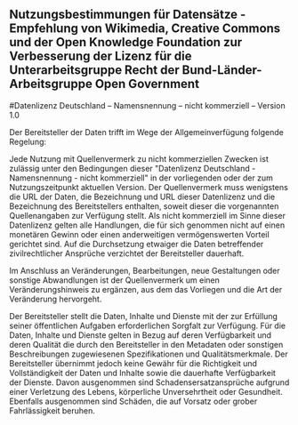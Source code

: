 ## Nutzungsbestimmungen für Datensätze - Empfehlung von Wikimedia, Creative Commons und der Open Knowledge Foundation zur Verbesserung der Lizenz für die Unterarbeitsgruppe Recht der Bund-Länder-Arbeitsgruppe Open Government


#Datenlizenz Deutschland – Namensnennung – nicht kommerziell – Version 1.0

Der Bereitsteller der Daten trifft im Wege der Allgemeinverfügung folgende Regelung:

Jede Nutzung mit Quellenvermerk zu nicht kommerziellen Zwecken ist zulässig unter den Bedingungen dieser "Datenlizenz Deutschland - Namensnennung - nicht kommerziell" in der vorliegenden oder der zum Nutzungszeitpunkt aktuellen Version. Der Quellenvermerk muss wenigstens die URL der Daten, die Bezeichnung und URL dieser Datenlizenz und die Bezeichnung des Bereitstellers enthalten, soweit dieser die vorgenannten Quellenangaben zur Verfügung stellt. Als nicht kommerziell im Sinne dieser Datenlizenz gelten alle Handlungen, die für sich genommen nicht auf einen monetären Gewinn oder einen anderweitigen vermögenswerten Vorteil gerichtet sind. Auf die Durchsetzung etwaiger die Daten betreffender zivilrechtlicher Ansprüche verzichtet der Bereitsteller dauerhaft.

Im Anschluss an Veränderungen, Bearbeitungen, neue Gestaltungen oder sonstige Abwandlungen ist der Quellenvermerk um einen Veränderungshinweis zu ergänzen, aus dem das Vorliegen und die Art der Veränderung hervorgeht.

Der Bereitsteller stellt die Daten, Inhalte und Dienste mit der zur Erfüllung seiner öffentlichen Aufgaben erforderlichen Sorgfalt zur Verfügung. Für die Daten, Inhalte und Dienste gelten in Bezug auf deren Verfügbarkeit und deren Qualität die durch den Bereitsteller in den Metadaten oder sonstigen Beschreibungen zugewiesenen Spezifikationen und Qualitätsmerkmale. Der Bereitsteller übernimmt jedoch keine Gewähr für die Richtigkeit und Vollständigkeit der Daten und Inhalte sowie die dauerhafte Verfügbarkeit der Dienste. Davon ausgenommen sind Schadensersatzansprüche aufgrund einer Verletzung des Lebens, körperliche Unversehrtheit oder Gesundheit. Ebenfalls ausgenommen sind Schäden, die auf Vorsatz oder grober Fahrlässigkeit beruhen.
